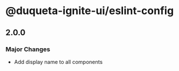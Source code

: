 # @duqueta-ignite-ui/eslint-config

## 2.0.0

### Major Changes

- Add display name to all components
